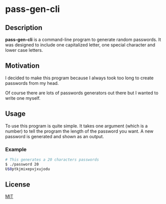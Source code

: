 # pass-gen-cli

## Description

**pass-gen-cli** is a command-line program to generate random passwords. It was designed to include one capitalized letter, one special character and lower case letters.

## Motivation

I decided to make this program because I always took too long to create passwords from my head.

Of course there are lots of passwords generators out there but I wanted to write one myself.

## Usage

To use this program is quite simple. It takes one argument (which is a number) to tell the program the length of the password you want. A new password is generated and shown as an output.

### Example

```bash
# This generates a 20 characters passwords
$ ./password 20
U$0ptkjmixepvjxujodu
```

## License

[MIT](LICENSE)
